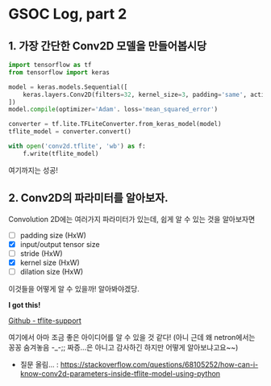 
# GSOC Log, part 2

## 1. 가장 간단한 Conv2D 모델을 만들어봅시당

```python
import tensorflow as tf
from tensorflow import keras

model = keras.models.Sequential([
    keras.layers.Conv2D(filters=32, kernel_size=3, padding='same', activation='relu', input_shape=(112, 112, 3))
])
model.compile(optimizer='Adam'. loss='mean_squared_error')

converter = tf.lite.TFLiteConverter.from_keras_model(model)
tflite_model = converter.convert()

with open('conv2d.tflite', 'wb') as f:
    f.write(tflite_model) 
```

여기까지는 성공! 

## 2. Conv2D의 파라미터를 알아보자.

Convolution 2D에는 여러가지 파라미터가 있는데, 쉽게 알 수 있는 것을 알아보자면

- [ ] padding size (HxW)
- [x] input/output tensor size
- [ ] stride (HxW)
- [x] kernel size (HxW)
- [ ] dilation size (HxW)

이것들을 어떻게 알 수 있을까! 알아봐야겠당.

**I got this!**

[Github - tflite-support](https://github.com/tensorflow/tflite-support)

여기에서 아마 조금 좋은 아이디어를 알 수 있을 것 같다!
(아니 근데 왜 netron에서는 꽁꽁 숨겨놓음 -_-;; 짜증...은 아니고 감사하긴 하지만 어떻게 알아보냐고요~~)

- 질문 올림... : <https://stackoverflow.com/questions/68105252/how-can-i-know-conv2d-parameters-inside-tflite-model-using-python>